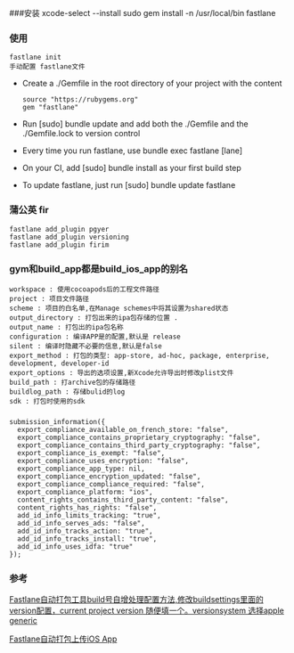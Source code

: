 ###安装
	xcode-select --install
	sudo gem install -n /usr/local/bin fastlane
	

### 使用
	fastlane init	
	手动配置 fastlane文件
	
	
*	Create a ./Gemfile in the root directory of your project with the content

		source "https://rubygems.org"
		gem "fastlane"
		
*	Run [sudo] bundle update and add both the ./Gemfile and the ./Gemfile.lock to version control
*	Every time you run fastlane, use bundle exec fastlane [lane]
*	On your CI, add [sudo] bundle install as your first build step
*	To update fastlane, just run [sudo] bundle update fastlane


### 蒲公英 fir
	



	fastlane add_plugin pgyer
	fastlane add_plugin versioning
	fastlane add_plugin firim
	
### gym和build_app都是build_ios_app的别名

	workspace : 使用cocoapods后的工程文件路径
	project : 项目文件路径
	scheme : 项目的白名单,在Manage schemes中将其设置为shared状态
	output_directory : 打包出来的ipa包存储的位置 .
	output_name : 打包出的ipa包名称
	configuration : 编译APP是的配置,默认是 release
	silent : 编译时隐藏不必要的信息,默认是false
	export_method : 打包的类型: app-store, ad-hoc, package, enterprise, development, developer-id
	export_options : 导出的选项设置,新Xcode允许导出时修改plist文件
	build_path : 打archive包的存储路径
	buildlog_path : 存储bulid的log
	sdk : 打包时使用的sdk
	
###	
	
	submission_information({
	  export_compliance_available_on_french_store: "false",
	  export_compliance_contains_proprietary_cryptography: "false",
	  export_compliance_contains_third_party_cryptography: "false",
	  export_compliance_is_exempt: "false",
	  export_compliance_uses_encryption: "false",
	  export_compliance_app_type: nil,
	  export_compliance_encryption_updated: "false",
	  export_compliance_compliance_required: "false",
	  export_compliance_platform: "ios",
	  content_rights_contains_third_party_content: "false",
	  content_rights_has_rights: "false",
	  add_id_info_limits_tracking: "true",
	  add_id_info_serves_ads: "false",
	  add_id_info_tracks_action: "true",
	  add_id_info_tracks_install: "true",
	  add_id_info_uses_idfa: "true"
	});

### 参考
[Fastlane自动打包工具build号自增处理配置方法,修改buildsettings里面的version配置，current project version 随便填一个。versionsystem 选择apple generic](https://www.jianshu.com/p/24da3f5bee3c)


[Fastlane自动打包上传iOS App](https://juejin.im/entry/59b796e9f265da06670c5a51)